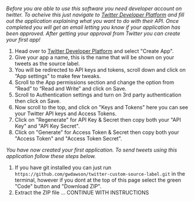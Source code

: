 _Before you are able to use this software you need developer account on twitter. To acheive this just navigate to [Twitter Developer Platform](https://developer.twitter.com/) and fill out the application explaining what you want to do with their API. Once completed you will get an email letting you know if your application has been approved. After getting your approval from Twitter you can create your first app!_

1. Head over to [Twitter Developer Platform](https://developer.twitter.com/en/portal/projects-and-apps) and select "Create App".
2. Give your app a name, this is the name that will be shown on your tweets as the source label.
3. You will be redirected to API keys and tokens, scroll down and click on “App settings” to make few tweaks.
4. Scroll to the App permissions section and change the option from “Read” to “Read and Write” and click on Save.
5. Scroll to Authentication settings and turn on 3rd party authentication then click on Save.
6. Now scroll to the top, and click on "Keys and Tokens" here you can see your Twitter API keys and Access Tokens.
7. Click on "Regenerate" for API Key & Secret then copy both your "API Key" and "API Key Secret".
8. Click on "Generate" for Access Token & Secret then copy both your "Access Token" and "Access Token Secret".

_You have now created your first application. To send tweets using this application follow these steps below._

1. If you have git installed you can just run `https://github.com/gwdawson/twitter-custom-source-label.git` in the terminal, however if you dont at the top of this page select the green "Code" button and "Download ZIP".
2. Extract the ZIP file ... CONTINUE WITH INSTRUCTIONS
